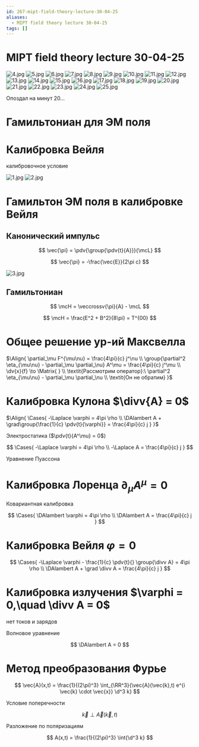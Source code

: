 ```yaml
---
id: 267-mipt-field-theory-lecture-30-04-25
aliases:
  - MIPT field theory lecture 30-04-25
tags: []
---
```


# MIPT field theory lecture 30-04-25

![4.jpg](assets/imgs/30-04-25_10-53-12_894_IMG_20250430_092421.jpg)
![5.jpg](assets/imgs/30-04-25_10-53-12_425_IMG_20250430_092424.jpg)
![6.jpg](assets/imgs/30-04-25_10-53-12_440_IMG_20250430_092429.jpg)
![7.jpg](assets/imgs/30-04-25_10-53-12_330_IMG_20250430_092921.jpg)
![8.jpg](assets/imgs/30-04-25_10-53-12_055_IMG_20250430_093916.jpg)
![9.jpg](assets/imgs/30-04-25_10-53-12_928_IMG_20250430_094614.jpg)
![10.jpg](assets/imgs/30-04-25_10-53-12_056_IMG_20250430_094941.jpg)
![11.jpg](assets/imgs/30-04-25_10-53-12_266_IMG_20250430_095450.jpg)
![12.jpg](assets/imgs/30-04-25_10-53-12_887_IMG_20250430_095652.jpg)
![13.jpg](assets/imgs/30-04-25_10-53-12_170_IMG_20250430_100452.jpg)
![14.jpg](assets/imgs/30-04-25_10-53-12_767_IMG_20250430_100456.jpg)
![15.jpg](assets/imgs/30-04-25_10-53-12_570_IMG_20250430_100459.jpg)
![16.jpg](assets/imgs/30-04-25_10-53-12_127_IMG_20250430_100901.jpg)
![17.jpg](assets/imgs/30-04-25_10-53-12_588_IMG_20250430_101532.jpg)
![18.jpg](assets/imgs/30-04-25_10-53-12_716_IMG_20250430_101535.jpg)
![19.jpg](assets/imgs/30-04-25_10-53-12_441_IMG_20250430_101816.jpg)
![20.jpg](assets/imgs/30-04-25_10-53-12_696_IMG_20250430_102024.jpg)
![21.jpg](assets/imgs/30-04-25_10-53-12_975_IMG_20250430_102520.jpg)
![22.jpg](assets/imgs/30-04-25_10-53-12_090_IMG_20250430_102710.jpg)
![23.jpg](assets/imgs/30-04-25_10-53-12_923_IMG_20250430_102808.jpg)
![24.jpg](assets/imgs/30-04-25_10-53-12_153_IMG_20250430_103102.jpg)
![25.jpg](assets/imgs/30-04-25_10-53-12_466_IMG_20250430_104921.jpg)

Опоздал на минут 20...

# Гамильтониан для ЭМ поля

# Калибровка Вейля

калибровочное условие

![1.jpg](assets/imgs/30-04-25_09-39-36_361_IMG_20250430_092421.jpg)
![2.jpg](assets/imgs/30-04-25_09-39-36_972_IMG_20250430_092424.jpg)

# Гамильтон ЭМ поля в калибровке Вейля

## Канонический импульс

$$
\vec{\pi} = \pdv{\group{\pdv{t}{A}}}{\mcL}
$$

$$
\vec{\pi} = -\frac{\vec{E}}{2\pi c}
$$

![3.jpg](assets/imgs/30-04-25_09-39-36_108_IMG_20250430_092921.jpg)

## Гамильтониан

$$
\mcH = \veccrossv{\pi}{A} - \mcL
$$

$$
\mcH = \frac{E^2 + B^2}{8\pi} = T^{00}
$$

# Общее решение ур-ий Максвелла

$\Align{
\partial_\mu F^{\mu\nu} = \frac{4\pi}{c} j^\nu \\
\group{\partial^2 \eta_{\mu\nu} - \partial_\mu \partial_\nu} A^\mu = \frac{4\pi}{c} j^\mu \\
\dv{x}{f} \to \Matrix{
} \\
\textit{Рассмотрим оператор}:\ \partial^2 \eta_{\mu\nu} - \partial_\mu \partial_\nu \\
\textit{Он не обратим}
}$

# Калибровка Кулона $\divv{A} = 0$

$\Align{
\Cases{
-\Laplace \varphi = 4\pi \rho \\
\DAlambert A + \grad\group{\frac{1}{c} \pdv{t}{\varphi}} = \frac{4\pi}{c} j
}
}$

Электростатика ($\pdv{t}{A^\mu} = 0$)

$$
\Cases{
-\Laplace \varphi = 4\pi \rho \\
-\Laplace A = \frac{4\pi}{c} j
}
$$

Уравнение Пуассона

# Калибровка Лоренца $\partial_\mu A^\mu = 0$

Ковариантная калибровка

$$
\Cases{
\DAlambert \varphi = 4\pi \rho \\
\DAlambert A = \frac{4\pi}{c} j
}
$$

# Калибровка Вейля $\varphi = 0$

$$
\Cases{
-\Laplace \varphi - \frac{1}{c} \pdv{t}{} \group{\divv A} = 4\pi \rho \\
\DAlambert A + \grad \divv A = \frac{4\pi}{c} j
}
$$

# Калибровка излучения $\varphi = 0,\quad \divv A = 0$

нет токов и зарядов

Волновое уравнение

$$
\DAlambert A = 0
$$

# Метод преобразования Фурье

$$
\vec{A}(x,t) = \frac{1}{(2\pi)^3} \int_{\RR^3}{\vec{A}(\vec{k},t) e^{i \vec{k} \cdot \vec{x}} \d^3 k}
$$

Условие поперечности

$$
\vec{k} \perp \vec{A}(\vec{k}, t)
$$

Разложение по поляризациям

$$
A(x,t) = \frac{1}{(2\pi)^3} \int{\d^3 k}
$$
